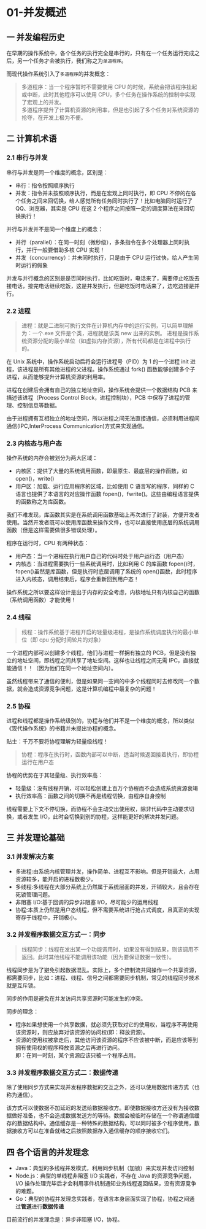 # 01-并发概述

## 一 并发编程历史

在早期的操作系统中，各个任务的执行完全是串行的，只有在一个任务运行完成之后，另一个任务才会被执行，我们称之为`单道程序`。

而现代操作系统引入了`多道程序`的并发概念：

> 多道程序：当一个程序暂时不需要使用 CPU 的时候，系统会把该程序挂起或中断，此时其他程序可以使用 CPU，多个任务在操作系统的控制中实现了宏观上的并发。  
> 多道程序提升了计算机资源的利用率，但是也引起了多个任务对系统资源的抢夺，在开发上极为不便。

## 二 计算机术语

### 2.1 串行与并发

串行与并发是同一个维度的概念，区别是：

- 串行：指令按照顺序执行
- 并发：指令并未按照顺序执行，而是在宏观上同时执行，即 CPU 不停的在各个任务之间来回切换，给人感觉所有任务同时执行了！比如电脑同时运行了 QQ、浏览器，其实是 CPU 在这 2 个程序之间按照一定的调度算法在来回切换执行！

并行与并发并不是同一个维度上的概念：

- 并行（parallel）：在同一时刻（微秒级），多条指令在多个处理器上同时执行，并行一般要借助多核 CPU 实现！
- 并发（concurrency）：并未同时执行，只是由于 CPU 运行过快，给人产生同时运行的假象

并发与并行概念的区别是是否同时执行，比如吃饭时，电话来了，需要停止吃饭去接电话，接完电话继续吃饭，这是并发执行，但是吃饭时电话来了，边吃边接是并行。

### 2.2 进程

> 进程：就是二进制可执行文件在计算机内存中的运行实例，可以简单理解为：一个.exe 文件是个类，进程就是该类 new 出来的实例。
> 进程是操作系统资源分配的最小单位（如虚拟内存资源），所有代码都是在进程中执行的。

在 Unix 系统中，操作系统启动后将会运行进程号（PID）为 1 的一个进程 init 进程，该进程是所有其他进程的父进程。操作系统通过 fork() 函数能够创建多个子进程，从而能够提升计算机资源的利用率。

进程在创建后会拥有自己的独立地址空间，操作系统会提供一个数据结构 PCB 来描述该进程（Process Control Block，进程控制块），PCB 中保存了进程的管理、控制信息等数据。

由于进程拥有互相独立的地址空间，所以进程之间无法直接通信，必须利用进程间通信(IPC,InterProcess Communication)方式来实现通信。

### 2.3 内核态与用户态

操作系统的内存会被划分为两大区域：

- 内核区：提供了大量的系统调用函数，即最原生、最底层的操作函数，如 open()，write()
- 用户区：加载、运行应用程序的区域，比如使用 C 语言写的程序，同样的 C 语言也提供了本语言的对应操作函数 fopen()，fwrite()。这些由编程语言提供的函数称之为库函数。

我们不难发现，库函数其实是在系统调用函数基础上再次进行了封装，方便开发者使用。当然开发者既可以使用库函数来操作文件，也可以直接使用底层的系统调用函数（但是这样需要做很多错误处理）。

程序在运行时，CPU 有两种状态：

- 用户态：当一个进程在执行用户自己的代码时处于用户运行态（用户态）
- 内核态：当进程需要执行一些系统调用时，比如利用 C 的库函数 fopen()时，fopen()虽然是库函数，但是执行时底层调用了系统的 open()函数，此时程序进入内核态，调用结束后，程序会重新回到用户态！

操作系统之所以要这样设计是出于内存的安全考虑，内核地址只有内核自己的函数（系统调用函数）才能使用！

### 2.4 线程

> 线程：操作系统基于进程开启的轻量级进程，是操作系统调度执行的最小单位（即 cpu 分配时间轮片的对象）

一个进程内部可以创建多个线程，他们与进程一样拥有独立的 PCB，但是没有独立的地址空间，即线程之间共享了地址空间。这样也让线程之间无需 IPC，直接就能通信！！（因为他们在同一个地址空间内）。

虽然线程带来了通信的便利，但是如果同一空间的中多个线程同时去修改同一个数据，就会造成资源竞争问题，这是计算机编程中最复杂的问题！

### 2.5 协程

进程和线程都是操作系统级别的，协程与他们并不是一个维度的概念，所以类似《现代操作系统》的书籍并未提出协程的概念。

贴士：千万不要将协程理解为轻量级线程！

> 协程：程序在执行时，函数内部可以中断，适当时候返回接着执行，即协程运行在用户态

协程的优势在于其轻量级、执行效率高：

- 轻量级：没有线程开销，可以轻松创建上百万个协程而不会造成系统资源衰竭
- 执行效率高：函数之间的切换不再是线程切换，由程序自身控制

线程需要上下文不停切换，而协程不会主动交出使用权，除非代码中主动要求切换，或者发生 I/O，此时会切换到别的协程，这样能更好的解决并发问题。

## 三 并发理论基础

### 3.1 并发解决方案

- 多进程:由系统内核管理并发，操作简单、进程互不影响。但是开销最大，占用资源较多，能开启的进程数极少，
- 多线程:多线程在大部分系统上仍然属于系统层面的并发，开销较大，且会存在死锁管理问题。
- 非阻塞 I/O:基于回调的异步非阻塞 I/O，尽可能少的运用线程
- 协程:本质上仍然是用户态线程，但不需要系统进行抢占式调度，且真正的实现寄存于线程中，开销极小。

### 3.2 并发程序数据交互方式一：同步

> 线程同步：线程在发出某一个功能调用时，如果没有得到结果，则该调用不返回。此时其他线程不能调用该功能（因为要保证数据一致性）。

线程同步是为了避免引起数据混乱。实际上，多个控制流共同操作一个共享资源，都需要同步，比如：进程、线程、信号之间都需要同步机制，常见的线程同步技术就是互斥锁。

同步的作用是避免在并发访问共享资源时可能发生的冲突。

同步的理念：

- 程序如果想使用一个共享数据，就必须先获取对它的使用权，当程序不再使用该资源时，则应放弃对该资源的访问权(即：释放资源)。
- 资源的使用权被拿走后，其他访问该资源的程序不应该被中断，而是应该等到拥有使用权的程序释放资源之后再进行访问。  
  即：在同一时刻，某个资源应该只被一个程序占用。

### 3.3 并发程序数据交互方式二：数据传递

除了使用同步方式来实现并发程序数据的交互之外，还可以使用数据传递方式（也称为通信）。

该方式可以使数据不加延迟的发送给数据接收方。即使数据接收方还没有为接收数据做好准备，也不会造成数据发送方的等待。数据会被临时存储在一个称谓通信缓存的数据结构中。通信缓存是一种特殊的数据结构，可以同时被多个程序使用，数据接收方可以在准备就绪之后按照数据存入通信缓存的顺序接收它们。

## 四 各个语言的并发理念

- Java：典型的多线程并发模式，利用同步机制（加锁）来实现并发访问控制
- Node.js：典型的单线程非阻塞 I/O 实践者，不存在 Java 的资源竞争问题，I/O 操作处理完毕后才会利用事件机制通知业务线程返回结果，没有资源竞争的难题。
- Go：典型的协程并发理念实践者，在语言本身层面实现了协程，协程之间通过**管道**进行**数据传递**

目前流行的并发理念是：异步非阻塞 I/O，协程。
